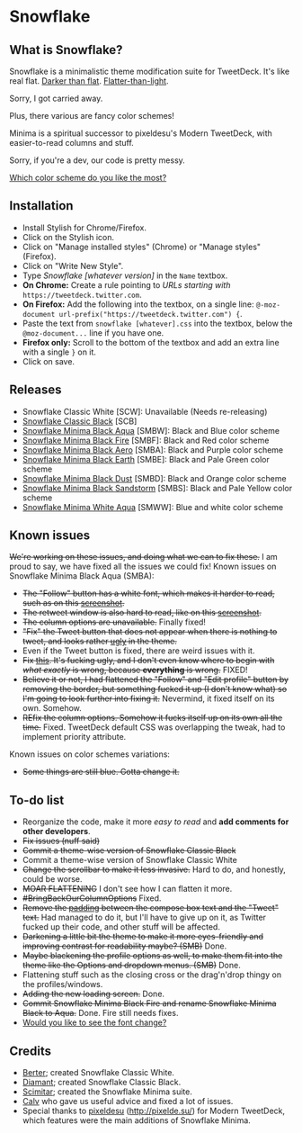 


Snowflake
=========
What is Snowflake?
-------------
Snowflake is a minimalistic theme modification suite for TweetDeck. It's like real flat. [Darker than flat](http://i.imgur.com/F8RAEcw.jpg). [Flatter-than-light](http://i.imgur.com/F8RAEcw.jpg). 

Sorry, I got carried away. 

Plus, there various are fancy color schemes! 

Minima is a spiritual successor to pixeldesu's Modern TweetDeck, with easier-to-read columns and stuff. 

Sorry, if you're a dev, our code is pretty messy. 

[Which color scheme do you like the most?](http://strawpoll.me/2823721/)

Installation
-------------
- Install Stylish for Chrome/Firefox.
- Click on the Stylish icon.
- Click on "Manage installed styles" (Chrome) or "Manage styles" (Firefox).
- Click on "Write New Style".
- Type *Snowflake [whatever version]* in the `Name` textbox.
- **On Chrome:** Create a rule pointing to *URLs starting with* `https://tweetdeck.twitter.com`.
- **On Firefox:** Add the following into the textbox, on a single line:
`@-moz-document url-prefix("https://tweetdeck.twitter.com") {`.
- Paste the text from `snowflake [whatever].css` into the textbox, below the `@moz-document...` line if you have one.
- **Firefox only:** Scroll to the bottom of the textbox and add an extra line with a single `}` on it.
- Click on save.

Releases
-------------
- Snowflake Classic White [SCW]: Unavailable (Needs re-releasing)
- [Snowflake Classic Black](https://github.com/WinterReign/Snowflake/blob/master/snowflake%20classic%20black.css) [SCB]
- [Snowflake Minima Black Aqua](https://github.com/WinterReign/Snowflake/blob/master/snowflake%20minima%20black%20aqua.css) [SMBW]: Black and Blue color scheme
- [Snowflake Minima Black Fire](https://github.com/WinterReign/Snowflake/blob/master/snowflake%20minima%20black%20fire.css) [SMBF]: Black and Red color scheme
- [Snowflake Minima Black Aero](https://github.com/WinterReign/Snowflake/blob/master/snowflake%20minima%20black%20aero.css) [SMBA]: Black and Purple color scheme
- [Snowflake Minima Black Earth](https://github.com/WinterReign/Snowflake/blob/master/snowflake%20minima%20black%20earth.css) [SMBE]: Black and Pale Green color scheme
- [Snowflake Minima Black Dust](https://github.com/WinterReign/Snowflake/blob/master/snowflake%20minima%20black%dust.css) [SMBD]: Black and Orange color scheme
- [Snowflake Minima Black Sandstorm](https://github.com/WinterReign/Snowflake/blob/master/snowflake%20minima%20black%20sandstorm.css) [SMBS]: Black and Pale Yellow color scheme
- [Snowflake Minima White Aqua](https://github.com/WinterReign/Snowflake/blob/master/snowflake%20minima%20white%20aqua.css) [SMWW]: Blue and white color scheme

Known issues
-------------
~~We're working on these issues, and doing what we can to fix these.~~ I am proud to say, we have fixed all the issues we could fix!
Known issues on Snowflake Minima Black Aqua (SMBA):
- ~~The "Follow" button has a white font, which makes it harder to read, such as on this [screenshot](http://i.imgur.com/IZfNAt9.png).~~
- ~~The retweet window is also hard to read, like on this [screenshot](http://i.imgur.com/srcyrHj.png).~~
- ~~The column options are unavailable.~~ Finally fixed!
- ~~"Fix" the Tweet button that does not appear when there is nothing to tweet, and looks rather [ugly](http://i.imgur.com/4Iz1n7S.png) in the theme.~~
- Even if the Tweet button is fixed, there are weird issues with it.
- ~~Fix [this](http://i.imgur.com/6LAN0jy.png). It's fucking ugly, and I don't even know where to begin with *what exactly* is wrong, because **everything** is wrong.~~ FIXED!
- ~~Believe it or not, I had flattened the "Follow" and "Edit profile" button by removing the border, but something fucked it up (I don't know what) so I'm going to look further into fixing it.~~ Nevermind, it fixed itself on its own. Somehow.
- ~~REfix the column options. Somehow it fucks itself up on its own all the time.~~ Fixed. TweetDeck default CSS was overlapping the tweak, had to implement priority attribute.

Known issues on color schemes variations:
- ~~Some things are still blue. Gotta change it.~~

To-do list
-------------

- Reorganize the code, make it more *easy to read* and **add comments for other developers**.
- ~~Fix issues (nuff said)~~
- ~~Commit a theme-wise version of Snowflake Classic Black~~
- Commit a theme-wise version of Snowflake Classic White
- ~~Change the scrollbar to make it less invasive.~~ Hard to do, and honestly, could be worse.
- ~~MOAR FLATTENING~~ I don't see how I can flatten it more.
- ~~#BringBackOurColumnOptions~~ Fixed.
- ~~Remove the [padding](http://i.imgur.com/nKjHJ8A.png) between the compose box text and the "Tweet" text.~~ Had managed to do it, but I'll have to give up on it, as Twitter fucked up their code, and other stuff will be affected.
- ~~Darkening a little bit the theme to make it more eyes-friendly and improving contrast for readability maybe? (SMB)~~ Done.
- ~~Maybe blackening the profile options as well, to make them fit into the theme like the Options and dropdown menus. (SMB)~~ Done.
- Flattening stuff such as the closing cross or the drag'n'drop thingy on the profiles/windows.
- ~~Adding the new loading screen.~~ Done.
- ~~Commit Snowflake Minima Black Fire and rename Snowflake Minima Black to Aqua.~~ Done. Fire still needs fixes.
- [Would you like to see the font change?](http://strawpoll.me/2823751)

Credits
-------------

- [Berter](http://twitter.com/BerterTheBoss); created Snowflake Classic White.
- [Diamant](http://twitter.com/diamantlefou); created Snowflake Classic Black.
- [Scimitar](http://twitter.com/AlmtyCwrd); created the Snowflake Minima suite.
- [Calv](http://twitter.com/calvcoll) who gave us useful advice and fixed a lot of issues.
- Special thanks to [pixeldesu](http://twitter.com/pixeldesu) (http://pixelde.su/) for Modern TweetDeck, which features were the main additions of Snowflake Minima.
